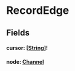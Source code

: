 # RecordEdge

## Fields

#### cursor: [[String](/api/graphql/scalars/string.md)]!

#### node: [Channel](/api/graphql/objects/record.md)
